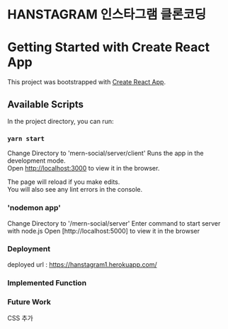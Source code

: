 # HANSTAGRAM 인스타그램 클론코딩

# Getting Started with Create React App

This project was bootstrapped with [Create React App](https://github.com/facebook/create-react-app).

## Available Scripts

In the project directory, you can run:

### `yarn start`

Change Directory to 'mern-social/server/client'
Runs the app in the development mode.\
Open [http://localhost:3000](http://localhost:3000) to view it in the browser.

The page will reload if you make edits.\
You will also see any lint errors in the console.

### 'nodemon app'
Change Directory to '/mern-social/server'
Enter command to start server with node.js
Open [http://localhost:5000] to view it in the browser

### Deployment
deployed url : https://hanstagram1.herokuapp.com/

### Implemented Function


### Future Work
CSS 추가
